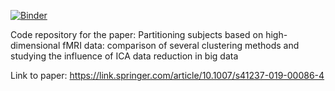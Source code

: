 [![Binder](https://mybinder.org/badge_logo.svg)](https://mybinder.org/v2/gh/jeffreydurieux/SpecialIssue/master)

Code repository for the paper: Partitioning subjects based on high-dimensional fMRI data: comparison of several clustering methods and studying the influence of ICA data reduction in big data

Link to paper: https://link.springer.com/article/10.1007/s41237-019-00086-4
